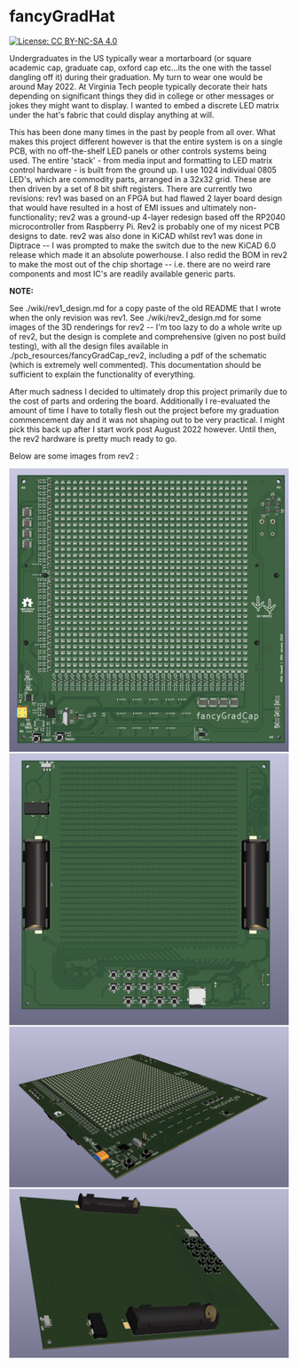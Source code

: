 # fancyGradHat

[![License: CC BY-NC-SA 4.0](https://img.shields.io/badge/License-CC%20BY--NC--SA%204.0-lightgrey.svg)](https://creativecommons.org/licenses/by-nc-sa/4.0/)  

Undergraduates in the US typically wear a mortarboard (or square academic cap, graduate cap, oxford cap etc...its the one with the tassel dangling off it) during their graduation. My turn to wear one would be around May 2022. At Virginia Tech people typically decorate their hats depending on significant things they did in college or other messages or jokes they might want to display. I wanted to embed a discrete LED matrix under the hat's fabric that could display anything at will.

This has been done many times in the past by people from all over. What makes this project different however is that the entire system is on a single PCB, with no off-the-shelf LED panels or other controls systems being used. The entire 'stack' - from media input and formatting to LED matrix control hardware - is built from the ground up. I use 1024 individual 0805 LED's, which are commodity parts, arranged in a 32x32 grid. These are then driven by a set of 8 bit shift registers. There are currently two revisions: rev1 was based on an FPGA but had flawed 2 layer board design that would have resulted in a host of EMI issues and ultimately non-functionality; rev2 was a ground-up 4-layer redesign based off the RP2040 microcontroller from Raspberry Pi. Rev2 is probably one of my nicest PCB designs to date. rev2 was also done in KiCAD whilst rev1 was done in Diptrace -- I was prompted to make the switch due to the new KiCAD 6.0 release which made it an absolute powerhouse. I also redid the BOM in rev2 to make the most out of the chip shortage -- i.e. there are no weird rare components and most IC's are readily available generic parts.

**NOTE:**

See ./wiki/rev1_design.md for a copy paste of the old README that I wrote when the only revision was rev1. See ./wiki/rev2_design.md for some images of the 3D renderings for rev2 -- I'm too lazy to do a whole write up of rev2, but the design is complete and comprehensive (given no post build testing), with all the design files available in ./pcb_resources/fancyGradCap_rev2, including a pdf of the schematic (which is extremely well commented). This documentation should be sufficient to explain the functionality of everything.

After much sadness I decided to ultimately drop this project primarily due to the cost of parts and ordering the board. Additionally I re-evaluated the amount of time I have to totally flesh out the project before my graduation commencement day and it was not shaping out to be very practical. I might pick this back up after I start work post August 2022 however. Until then, the rev2 hardware is pretty much ready to go.

Below are some images from rev2 :

![alt text](./pics_vids_figures/rev2_1.jpg)
![alt text](./pics_vids_figures/rev2_2.jpg)
![alt text](./pics_vids_figures/rev2_3.jpg)
![alt text](./pics_vids_figures/rev2_4.jpg)